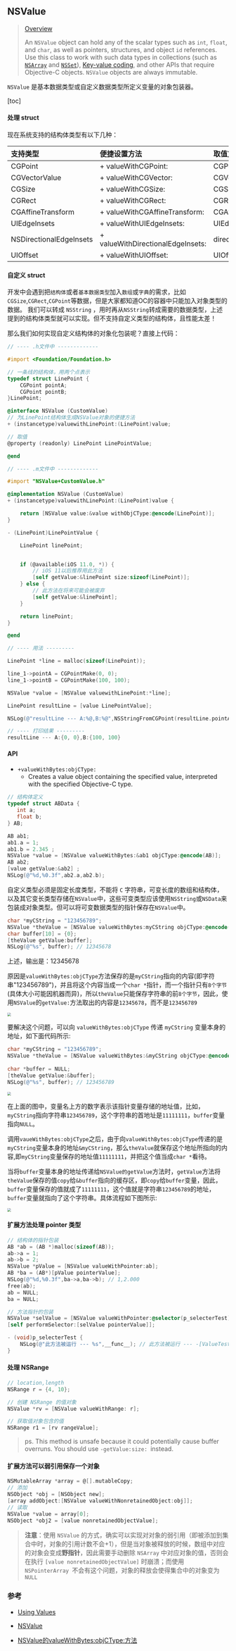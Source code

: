 ## NSValue

> [Overview](https://developer.apple.com/documentation/foundation/nsvalue)
>
> An `NSValue` object can hold any of the scalar types such as `int`, `float`, and `char`, as well as pointers, structures, and object `id` references. Use this class to work with such data types in collections (such as [`NSArray`](https://developer.apple.com/documentation/foundation/nsarray) and [`NSSet`](https://developer.apple.com/documentation/foundation/nsset)), [Key-value coding](https://developer.apple.com/library/archive/documentation/General/Conceptual/DevPedia-CocoaCore/KeyValueCoding.html#//apple_ref/doc/uid/TP40008195-CH25), and other APIs that require Objective-C objects. `NSValue` objects are always immutable.

`NSValue` 是基本数据类型或自定义数据类型所定义变量的对象包装器。

[toc]

#### 处理 struct

现在系统支持的结构体类型有以下几种：

| 支持类型                | 便捷设置方法                      | 取值方法                   |
| :---------------------- | :-------------------------------- | :------------------------- |
| CGPoint                 | + valueWithCGPoint:               | CGPointValue               |
| CGVectorValue           | + valueWithCGVector:              | CGVectorValue              |
| CGSize                  | + valueWithCGSize:                | CGSizeValue                |
| CGRect                  | + valueWithCGRect:                | CGRectValue                |
| CGAffineTransform       | + valueWithCGAffineTransform:     | CGAffineTransformValue     |
| UIEdgeInsets            | + valueWithUIEdgeInsets:          | UIEdgeInsetsValue          |
| NSDirectionalEdgeInsets | + valueWithDirectionalEdgeInsets: | directionalEdgeInsetsValue |
| UIOffset                | + valueWithUIOffset:              | UIOffsetValue              |



#### 自定义 struct

开发中会遇到把`结构体`或者`基本数据类型`加入`数组`或`字典`的需求，比如`CGSize`,`CGRect`,`CGPoint`等数据，但是大家都知道OC的容器中只能加入对象类型的数据。
我们可以转成 `NSString` ，用时再从`NSString`转成需要的数据类型，上述提到的结构体类型就可以实现。但不支持自定义类型的结构体，且性能太差！

那么我们如何实现自定义结构体的对象化包装呢？直接上代码：

```objective-c
// ---- .h文件中 -------------

#import <Foundation/Foundation.h>

// 一条线的结构体，用两个点表示
typedef struct LinePoint {
    CGPoint pointA;
    CGPoint pointB;
}LinePoint;

@interface NSValue (CustomValue)
// 为LinePoint结构体生成NSValue对象的便捷方法
+ (instancetype)valuewithLinePoint:(LinePoint)value;

// 取值
@property (readonly) LinePoint LinePointValue;

@end

// ---- .m文件中 -------------

#import "NSValue+CustomValue.h"

@implementation NSValue (CustomValue)
+ (instancetype)valuewithLinePoint:(LinePoint)value {

    return [NSValue value:&value withObjCType:@encode(LinePoint)];
}

- (LinePoint)LinePointValue {

    LinePoint linePoint;


    if (@available(iOS 11.0, *)) {
        // iOS 11以后推荐用此方法
        [self getValue:&linePoint size:sizeof(LinePoint)];
    } else {
        // 此方法在将来可能会被废弃
        [self getValue:&linePoint];
    }

    return linePoint;
}

@end

// ---- 用法 ---------

LinePoint *line = malloc(sizeof(LinePoint));

line_1->pointA = CGPointMake(0, 0);
line_1->pointB = CGPointMake(100, 100);

NSValue *value = [NSValue valuewithLinePoint:*line];

LinePoint resultLine = [value LinePointValue];

NSLog(@"resultLine --- A:%@,B:%@",NSStringFromCGPoint(resultLine.pointA),NSStringFromCGPoint(resultLine.pointB));

// ---- 打印结果 ---------
resultLine --- A:{0, 0},B:{100, 100}
```



#### API

- `+valueWithBytes:objCType:`
  - Creates a value object containing the specified value, interpreted with the specified Objective-C type.



```objective-c
// 结构体定义
typedef struct ABData {
   int a;
   float b;
} AB;

AB ab1;
ab1.a = 1;
ab1.b = 2.345 ;
NSValue *value = [NSValue valueWithBytes:&ab1 objCType:@encode(AB)];
AB ab2;
[value getValue:&ab2] ;
NSLog(@"%d,%0.3f",ab2.a,ab2.b);
```



自定义类型必须是固定长度类型，不能将 `C` 字符串，可变长度的数组和结构体，以及其它变长类型存储在`NSValue`中，这些可变类型应该使用`NSString`或`NSData`来包装成对象类型。但可以将可变数据类型的指针保存在`NSValue`中。

```objective-c
char *myCString = "123456789";
NSValue *theValue = [NSValue valueWithBytes:myCString objCType:@encode(char *)];
char buffer[10] = {0};
[theValue getValue:buffer];
NSLog(@"%s", buffer); // 12345678
```

上述，输出是：12345678

原因是`valueWithBytes:objCType`方法保存的是`myCString`指向的内容(即字符串"123456789")，并且将这个内容当成一个`char *`指针，而一个指针只有`8个字节`(具体大小可能因机器而异)，所以`theValue`只能保存字符串的前`8个字节`，因此，使用`NSValue`的`getValue:`方法取出的内容是`12345678`，而不是`123456789`

<img src="../../assets/nsvalue1.png" style="zoom:50%;" />

要解决这个问题，可以向 `valueWithBytes:objCType` 传递 `myCString` 变量本身的地址，如下面代码所示:

```objective-c
char *myCString = "123456789";
NSValue *theValue = [NSValue valueWithBytes:&myCString objCType:@encode(char *)];
        
char *buffer = NULL;
[theValue getValue:&buffer];
NSLog(@"%s", buffer); // 123456789
```

<img src="../../assets/nsvalue2.png" style="zoom:50%;" />

在上面的图中，变量名上方的数字表示该指针变量存储的地址值，比如，`myCString`指向字符串`123456789`，这个字符串的首地址是`11111111`，`buffer`变量指向`NULL`。

调用`vaueWithBytes:objCType`之后，由于向`valueWithBytes:objCType`传递的是`myCString`变量本身的地址`&myCString`，那么`theValue`就保存这个地址所指向的内容,即`myCString`变量保存的地址值`11111111`，并把这个值当成`char *`看待。

当将`buffer`变量本身的地址传递给`NSValue的getValue`方法时，`getValue`方法将`theValue`保存的值`copy`给`&buffer`指向的缓存区，即`copy`给`buffer`变量，因此，`buffer`变量保存的值就成了`11111111`，这个值就是字符串`123456789`的地址，`buffer`变量就指向了这个字符串。具体流程如下图所示:

<img src="../../assets/nsvalue3.png" style="zoom:50%;" />



#### 扩展方法处理 pointer 类型

```objective-c
// 结构体的指针包装
AB *ab = (AB *)malloc(sizeof(AB));
ab->a = 1;
ab->b = 2;
NSValue *pValue = [NSValue valueWithPointer:ab];
AB *ba = (AB*)[pValue pointerValue];
NSLog(@"%d,%0.3f",ba->a,ba->b); // 1,2.000
free(ab);
ab = NULL;
ba = NULL;

// 方法指针的包装
NSValue *selValue = [NSValue valueWithPointer:@selector(p_selecterTest)];
[self performSelector:[selValue pointerValue]];

- (void)p_selecterTest {
    NSLog(@"此方法被运行 --- %s",__func__); // 此方法被运行 --- -[ValueTestViewController p_selecterTest]
}
```



#### 处理 NSRange

```objective-c
// location,length
NSRange r = {4, 10};

// 创建 NSRange 的值对象
NSValue *rv = [NSValue valueWithRange: r];

// 获取值对象包含的值
NSRange r1 = [rv rangeValue];

```



> ps. This method is unsafe because it could potentially cause buffer overruns. You should use `-getValue:size: `instead.



#### 扩展方法可以弱引用保存一个对象

```objective-c
NSMutableArray *array = @[].mutableCopy;
// 添加
NSObject *obj = [NSObject new];
[array addObject:[NSValue valueWithNonretainedObject:obj]];
// 读取
NSValue *value = array[0];
NSObject *obj2 = [value nonretainedObjectValue];
```

> **注意**：使用 `NSValue` 的方式，确实可以实现对对象的弱引用（即被添加到集合中时，对象的引用计数不会+1），但是当对象被释放的时候，数组中对应的对象会变成**野指针**，因此需要手动删除 `NSArray` 中对应对象的值，否则会在执行 `[value nonretainedObjectValue]` 时崩溃；而使用 `NSPointerArray `不会有这个问题，对象的释放会使得集合中的对象变为 `NULL`



### 参考

- [Using Values](https://developer.apple.com/library/archive/documentation/Cocoa/Conceptual/NumbersandValues/Articles/Values.html#//apple_ref/doc/uid/20000174-BAJJHDEG)

- [NSValue](https://developer.apple.com/documentation/foundation/nsvalue?language=objc)

- [NSValue的valueWithBytes:objCType:方法](https://www.cnblogs.com/chaoguo1234/p/6279390.html)













